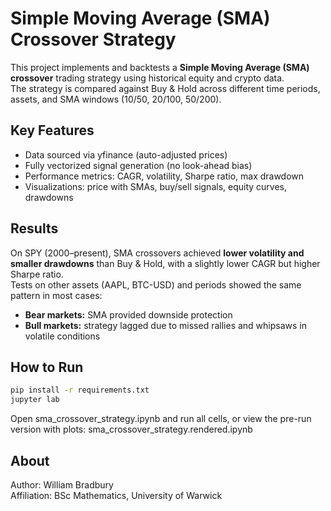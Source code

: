 # Simple Moving Average (SMA) Crossover Strategy

This project implements and backtests a **Simple Moving Average (SMA) crossover** trading strategy using historical equity and crypto data.  
The strategy is compared against Buy & Hold across different time periods, assets, and SMA windows (10/50, 20/100, 50/200).

## Key Features
- Data sourced via yfinance (auto-adjusted prices)  
- Fully vectorized signal generation (no look-ahead bias)  
- Performance metrics: CAGR, volatility, Sharpe ratio, max drawdown  
- Visualizations: price with SMAs, buy/sell signals, equity curves, drawdowns  

## Results
On SPY (2000–present), SMA crossovers achieved **lower volatility and smaller drawdowns** than Buy & Hold, with a slightly lower CAGR but higher Sharpe ratio.  
Tests on other assets (AAPL, BTC-USD) and periods showed the same pattern in most cases:  
- **Bear markets:** SMA provided downside protection  
- **Bull markets:** strategy lagged due to missed rallies and whipsaws in volatile conditions  

## How to Run
```bash
pip install -r requirements.txt
jupyter lab
```
Open sma_crossover_strategy.ipynb and run all cells,
or view the pre-run version with plots: sma_crossover_strategy.rendered.ipynb

## About 
Author: William Bradbury  
Affiliation: BSc Mathematics, University of Warwick
